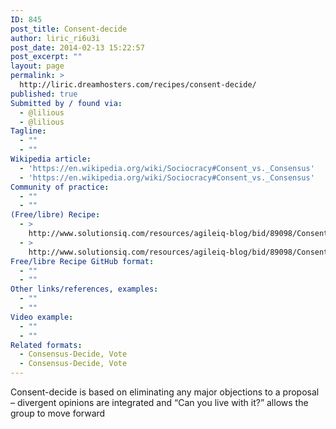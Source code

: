 ```yaml
---
ID: 845
post_title: Consent-decide
author: liric_ri6u3i
post_date: 2014-02-13 15:22:57
post_excerpt: ""
layout: page
permalink: >
  http://liric.dreamhosters.com/recipes/consent-decide/
published: true
Submitted by / found via:
  - @lilious
  - @lilious
Tagline:
  - ""
  - ""
Wikipedia article:
  - 'https://en.wikipedia.org/wiki/Sociocracy#Consent_vs._Consensus'
  - 'https://en.wikipedia.org/wiki/Sociocracy#Consent_vs._Consensus'
Community of practice:
  - ""
  - ""
(Free/libre) Recipe:
  - >
    http://www.solutionsiq.com/resources/agileiq-blog/bid/89098/Consent-for-decide-in-Agile-Organizations
  - >
    http://www.solutionsiq.com/resources/agileiq-blog/bid/89098/Consent-for-decide-in-Agile-Organizations
Free/libre Recipe GitHub format:
  - ""
  - ""
Other links/references, examples:
  - ""
  - ""
Video example:
  - ""
  - ""
Related formats:
  - Consensus-Decide, Vote
  - Consensus-Decide, Vote
---
```

Consent-decide is based on eliminating any major objections to a proposal – divergent opinions are integrated and “Can you live with it?” allows the group to move forward